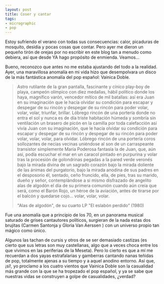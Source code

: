 ```yaml
---
layout: post
title: Coser y cantar
tags:
- micrographic
- pop
---
```

Estoy sufriendo el verano con todas sus consecuencias: calor, picaduras de mosquito, desidia y pocas cosas que contar. Pero ayer me dieron un pequeño tirón de orejas por no escribir en este blog tan a menudo como debiera, así que desde YA hago propósito de enmienda. Veamos…

Bueno, reconozco que antes no me estaba ajustando del todo a la realidad. Ayer, una maravillosa anomalía en mi vida hizo que desempolvara un disco de la más fantástica anomalía del pop español: Vainica Doble.

<blockquote>
Astro rutilante de la gran pantalla,
fascinante y cínico play-boy de playa,
campeón olímpico con diez medallas,
hábil político donde los haya,
magnífico varón,
vencedor mítico de mil batallas:
así era Juan en su imaginación
que le hacía olvidar su condición
para escapar y despegar de su rincón y despegar de su rincón
para poder volar, volar, volar,
triunfar, brillar. Lóbrego rincón de una portería
donde no entra el sol y nunca es de día
triste habitación húmeda y sombría
sin ventilación
un brasero de picón en la camilla
por toda calefacción
así vivía Juan con su imaginación,
que le hacía olvidar su condición
para escapar y despegar de su rincón y despegar de su rincón
para poder volar, volar, volar,
para olvidar. Lóbrego rincón de una portería
coros sollozantes de necias vecinas
uniéndose al son de un carraspeante transistor
simplemente María
Poderosa fantasía la de Juan,
que, aún así, podía escuchar el mar
en un caracol pintado en purpurina
y volar tras la procesión de golondrinas
pegadas a la pared verde veronés
bajo la mirada divina de un sagrado corazón
bajo la mirada doliente
de las ánimas del purgatorio,
bajo la mirada anodina de
sus padres en el desposorio
él, sentado, ceño fruncido,
ella, de pies, tras su marido,
dueño y señor,
contemplándose a si mismo
disfrazado de angelito
alas de algodón
el día de su primera comunión
cuando aún creía que será,
como el Barón Rojo,
un héroe de la aviación,
antes de tirarse por el balcón y quedarse cojo…
volar, volar, volar.

"Alas de algodón", de su cuarto LP "El eslabón perdido" (1980)
</blockquote>

Fue una anomalía que a principio de los 70, en un panorama musical saturado de grises cantautores políticos, surgieran de la nada estas dos brujitas (Carmen Santonja y Gloria Van Aerssen ) con un universo propio tan mágico como único.

Algunos las tachan de cursis y otros de se ser demasiado castizas (es cierto que sus letras son muy castellanas, algo que a veces choca entre los que vivimos en las periferias de la Meseta). Pero lo cierto es que a mí me recuerdan a dos yayas estrafalarias y gamberras cantando nanas teñidas de pop, totalmente ajenas a su tiempo y a aquel anodino entorno. Así que, ¡sí!, yo proclamo a los cuatro vientos que Vainica Doble son la casualidad más grande con la que se ha tropezado el pop español, y ya se sabe que nuestras vidas se construyen a golpe de casualidades, ¿verdad?
